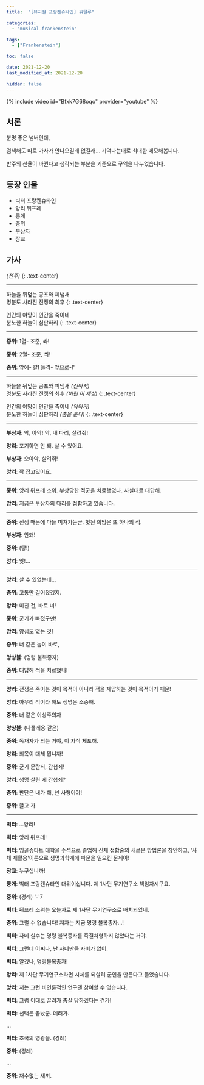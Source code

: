 ```yaml
---
title:  "[뮤지컬 프랑켄슈타인] 워털루"

categories:
  - "musical-frankenstein"

tags:
  - ["Frankenstein"]

toc: false

date: 2021-12-20
last_modified_at: 2021-12-20

hidden: false
---
```


{% include video id="Bfxk7G68oqo" provider="youtube" %}

## 서론

분명 좋은 넘버인데,

검색해도 따로 가사가 안나오길래 없길래... 기억나는대로 최대한 메모해봅니다.

반주의 선율이 바뀐다고 생각되는 부분을 기준으로 구역을 나누었습니다.

## 등장 인물

* 빅터 프랑켄슈타인
* 앙리 뒤프레
* 룽게
* 중위
* 부상자
* 장교

## 가사

*(전주)*
{: .text-center}

---

하늘을 뒤덮는 공포와 피냄새
<br>명분도 사라진 전쟁의 최후
{: .text-center}

인간의 야망이 인간을 죽이네
<br>분노한 하늘이 심판하리
{: .text-center}

---

**중위**: 1열- 조준, 쏴!

**중위**: 2열- 조준, 쏴!

**중위**: 앞에- 칼! 돌격- 앞으로-!'

---

하늘을 뒤덮는 공포와 피냄새 *(신마저)*
<br>명분도 사라진 전쟁의 최후 *(버린 이 세상)*
{: .text-center}

인간의 야망이 인간을 죽이네 *(악마가)*
<br>분노한 하늘이 심판하리 *(춤을 춘다)*
{: .text-center}

---

**부상자**: 악, 아악! 악, 내 다리, 살려줘!

**앙리**: 포기하면 안 돼. 살 수 있어요.

**부상자**: 으아악, 살려줘!

**앙리**: 꽉 잡고있어요.

---

**중위**: 앙리 뒤프레 소위. 부상당한 적군을 치료했었나. 사실대로 대답해.

**앙리**: 지금은 부상자의 다리를 접합하고 있습니다.

---

**중위**: 전쟁 때문에 다들 미쳐가는군. 헛된 희망은 또 하나의 적.

**부상자**: 안돼!

**중위**: (탕!)

**앙리**: 앗!...

---

**앙리**: 살 수 있었는데...

**중위**: 고통만 길어졌겠지.

**앙리**: 미친 건, 바로 너!

**중위**: 군기가 빠졌구만!

**앙리**: 양심도 없는 것!

**중위**: 너 같은 놈이 바로,

**앙상블**: (명령 불복종자)

**중위**: 대답해 적을 치료했나!

---

**앙리**: 전쟁은 죽이는 것이 목적이 아니라 적을 제압하는 것이 목적이기 때문!

**앙리**: 아무리 적이라 해도 생명은 소중해.

**중위**: 너 같은 이상주의자

**앙상블**: (나폴레옹 같은)

**중위**: 독재자가 되는 거야, 이 자식 체포해.

**앙리**: 죄목이 대체 뭡니까!

**중위**: 군기 문란죄, 간첩죄!

**앙리**: 생명 살린 게 간첩죄?

**중위**: 판단은 내가 해, 넌 사형이야!

**중위**: 끌고 가.

---

**빅터**: ...앙리!

**빅터**: 앙리 뒤프레!

**빅터**: 잉골슈타트 대학을 수석으로 졸업해 신체 접합술의 새로운 방법론을 창안하고, '사체 재활용'이론으로 생명과학계에 파문을 일으킨 문제아!

**장교**: 누구십니까!

**룽게**: 빅터 프랑켄슈타인 대위이십니다. 제 1사단 무기연구소 책임자시구요.

**중위**: (경례) '-'7

**빅터**: 뒤프레 소위는 오늘자로 제 1사단 무기연구소로 배치되었네.

**중위**: 그럴 수 없습니다! 저자는 지금 명령 불복종자...!

**빅터**: 자네 실수는 명령 불복종자를 즉결처형하지 않았다는 거야.

**빅터**: 그런데 어쩌나, 난 자네만큼 자비가 없어.

**빅터**: 알겠나, 명령불복종자!

**앙리**: 제 1사단 무기연구소라면 시체를 되살려 군인을 만든다고 들었습니다.

**앙리**: 저는 그런 비인륜적인 연구엔 참여할 수 없습니다.

**빅터**: 그럼 이대로 끌려가 총살 당하겠다는 건가!

**빅터**: 선택은 끝났군. 데려가.

...

**빅터**: 조국의 영광을. (경례)

**중위**: (경례)

...

**중위**: 재수없는 새끼.
